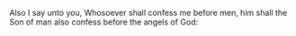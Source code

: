 Also I say unto you, Whosoever shall confess me before men, him shall the Son of man also confess before the angels of God:
